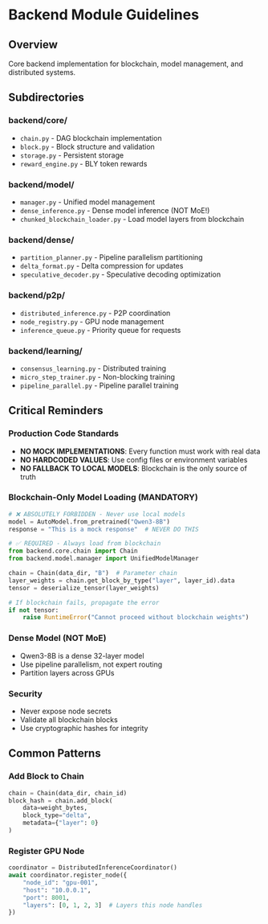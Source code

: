 # Backend Module Guidelines

## Overview
Core backend implementation for blockchain, model management, and distributed systems.

## Subdirectories

### backend/core/
- `chain.py` - DAG blockchain implementation
- `block.py` - Block structure and validation
- `storage.py` - Persistent storage
- `reward_engine.py` - BLY token rewards

### backend/model/
- `manager.py` - Unified model management
- `dense_inference.py` - Dense model inference (NOT MoE!)
- `chunked_blockchain_loader.py` - Load model layers from blockchain

### backend/dense/
- `partition_planner.py` - Pipeline parallelism partitioning
- `delta_format.py` - Delta compression for updates
- `speculative_decoder.py` - Speculative decoding optimization

### backend/p2p/
- `distributed_inference.py` - P2P coordination
- `node_registry.py` - GPU node management
- `inference_queue.py` - Priority queue for requests

### backend/learning/
- `consensus_learning.py` - Distributed training
- `micro_step_trainer.py` - Non-blocking training
- `pipeline_parallel.py` - Pipeline parallel training

## Critical Reminders

### Production Code Standards
- **NO MOCK IMPLEMENTATIONS**: Every function must work with real data
- **NO HARDCODED VALUES**: Use config files or environment variables
- **NO FALLBACK TO LOCAL MODELS**: Blockchain is the only source of truth

### Blockchain-Only Model Loading (MANDATORY)
```python
# ❌ ABSOLUTELY FORBIDDEN - Never use local models
model = AutoModel.from_pretrained("Qwen3-8B")
response = "This is a mock response"  # NEVER DO THIS

# ✅ REQUIRED - Always load from blockchain
from backend.core.chain import Chain
from backend.model.manager import UnifiedModelManager

chain = Chain(data_dir, "B")  # Parameter chain
layer_weights = chain.get_block_by_type("layer", layer_id).data
tensor = deserialize_tensor(layer_weights)

# If blockchain fails, propagate the error
if not tensor:
    raise RuntimeError("Cannot proceed without blockchain weights")
```

### Dense Model (NOT MoE)
- Qwen3-8B is a dense 32-layer model
- Use pipeline parallelism, not expert routing
- Partition layers across GPUs

### Security
- Never expose node secrets
- Validate all blockchain blocks
- Use cryptographic hashes for integrity

## Common Patterns

### Add Block to Chain
```python
chain = Chain(data_dir, chain_id)
block_hash = chain.add_block(
    data=weight_bytes,
    block_type="delta",
    metadata={"layer": 0}
)
```

### Register GPU Node
```python
coordinator = DistributedInferenceCoordinator()
await coordinator.register_node({
    "node_id": "gpu-001",
    "host": "10.0.0.1",
    "port": 8001,
    "layers": [0, 1, 2, 3]  # Layers this node handles
})
```